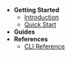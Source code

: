 * **Getting Started**
	- [Introduction](/)
	- [Quick Start](/quick-start.md)
* **Guides**
* **References**
	- [CLI Reference](/cli-reference.md)
